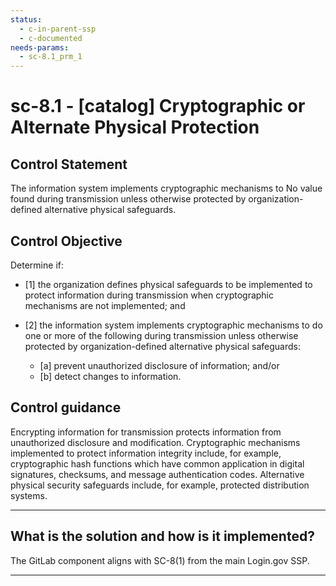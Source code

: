 ```yaml
---
status:
  - c-in-parent-ssp
  - c-documented
needs-params:
  - sc-8.1_prm_1
---
```


# sc-8.1 - \[catalog\] Cryptographic or Alternate Physical Protection

## Control Statement

The information system implements cryptographic mechanisms to No value found during transmission unless otherwise protected by organization-defined alternative physical safeguards.

## Control Objective

Determine if:

- \[1\] the organization defines physical safeguards to be implemented to protect information during transmission when cryptographic mechanisms are not implemented; and

- \[2\] the information system implements cryptographic mechanisms to do one or more of the following during transmission unless otherwise protected by organization-defined alternative physical safeguards:

  - \[a\] prevent unauthorized disclosure of information; and/or
  - \[b\] detect changes to information.

## Control guidance

Encrypting information for transmission protects information from unauthorized disclosure and modification. Cryptographic mechanisms implemented to protect information integrity include, for example, cryptographic hash functions which have common application in digital signatures, checksums, and message authentication codes. Alternative physical security safeguards include, for example, protected distribution systems.

______________________________________________________________________

## What is the solution and how is it implemented?

The GitLab component aligns with SC-8(1) from the main Login.gov SSP.

______________________________________________________________________
